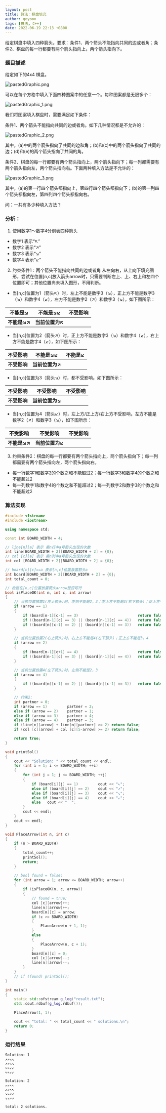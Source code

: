 ```yaml
---
layout: post
title: 算法：棋盘填充
author: qoyooo
tags: [算法, C++]
date: 2022-06-19 22:13 +0800
---
```

给定棋盘中填入四种箭头，要求：条件1、两个箭头不能指向共同的边或者角；条件2、棋盘的每一行都要有两个箭头指向上，两个箭头指向下。


### 题目描述

给定如下的4x4 棋盘。

![pastedGraphic.png](https://github.com/qoyooo/qoyooo.github.io/raw/main/_posts/images/wps1.jpg)


可以在每个方格中填入下面四种图案中的任意一个。每种图案都是无限多个：

![pastedGraphic_1.png](https://github.com/qoyooo/qoyooo.github.io/raw/main/_posts/images/wps2.jpg)

我们将图案填入棋盘时，需要满足如下条件：

条件1、两个箭头不能指向共同的边或者角。如下几种情况都是不允许的：

![pastedGraphic_2.png](https://github.com/qoyooo/qoyooo.github.io/raw/main/_posts/images/wps3.jpg)

其中，(a)中的两个箭头指向了共同的边和角；(b)和(c)中的两个箭头指向了共同的边；(d)和(e)的两个箭头指向了共同的角。

条件2、棋盘的每一行都要有两个箭头指向上，两个箭头指向下；每一列都需要有两个箭头指向左，两个箭头指向右。下面两种填入方法是不允许的：

![pastedGraphic_3.png](https://github.com/qoyooo/qoyooo.github.io/raw/main/_posts/images/wps4.jpg)

其中，(a)的第一行四个箭头都指向上，第四行四个箭头都指向下；(b)的第一列四个箭头都指向左，第四列四个箭头都指向右。

问：一共有多少种填入方法？


### 分析：
1. 使用数字1～数字4分别表四种箭头
  * 数字1 表示“↖”
  * 数字2 表示“↗” 
  * 数字3 表示“↘” 
  * 数字4 表示“↙” 

2. 约束条件1：两个箭头不能指向共同的边或者角
  从左向右，从上向下填充图形，尝试在位置[n,c]放入箭头arrow时，只需要判断左上、上、右上和左四个位置即可；其他位置尚未填入图形，不用判断。

  * 当[n,c]位置为1（箭头↖）时，左上不能是数字3（↘），正上方不能是数字3（↘）和数字4（↙），左方不能是数字2（↗）和数字3（↘），如下图所示：

| 不能是↘   | 不能是↘↙   | 不受影响 |
|-----------|-------------|----------|
| **不能是↘↗** | **当前位置为↖** |

  * 当[n,c]位置为2（箭头↗）时，正上方不能是数字3（↘）和数字4（↙），右上方不能是数字4（↙），如下图所示：

| 不受影响   | 不能是↘↙  | 不能是↙ |
|-----------|-------------|---------|
| **不受影响** | **当前位置为↗** |         |

  * 当[n,c]位置为3（箭头↘）时，都不受影响，如下图所示：

| 不受影响   | 不受影响   | 不受影响|
|-----------|-------------|-------|
| **不受影响** | **当前位置为↘** |

  * 当[n,c]位置为4（箭头↙）时，左上方/正上方/右上方不受影响，左方不能是数字2（↗）和数字3（↘），如下图所示：

| 不受影响   | 不受影响  | 不受影响 |
|-----------|-------------|---------|
| **不能是↘↗** | **当前位置为↙** |         |

3. 约束条件2：棋盘的每一行都要有两个箭头指向上，两个箭头指向下；每一列都需要有两个箭头指向左，两个箭头指向右。
* 每一行数字1和数字2的个数之和不能超过2；每一行数字3和数字4的个数之和不能超过2
* 每一列数字1和数字4的个数之和不能超过2；每一列数字2和数字3的个数之和不能超过2

### 算法实现

``` C++
#include <fstream>
#include <iostream>

using namespace std;

const int BOARD_WIDTH = 4;

// line[n][a] 表示 第n行中a号箭头出现的次数
int line[BOARD_WIDTH + 2][BOARD_WIDTH + 2] = {0};
// col [c][a] 表示 第n列中a号箭头出现的次数
int col [BOARD_WIDTH + 2][BOARD_WIDTH + 2] = {0};

// board[n][c]==a 表示[n,c]位置放置箭头a
int board[BOARD_WIDTH + 2][BOARD_WIDTH + 2] = {0};
int total_count = 0;

// 检查在[n,c]位置放置箭头arrow是否可行
bool isPlaceOK(int n, int c, int arrow)
{
    // 当前位置放置1(左上箭头)时，左侧不能是2，3；左上方不能是3(右下箭头)；正上方不能是3，4
    if (arrow == 1)
    {
        if (board[n-1][c-1] == 3)                           return false;
        if ((board[n-1][c] == 3) || (board[n-1][c] == 4))   return false;
        if ((board[n][c-1] == 2) || (board[n][c-1] == 3))   return false;
    }

    // 当前位置放置2(右上箭头)时，右上方不能是4(左下箭头)；正上方不能是3，4
    if (arrow == 2)
    {
        if (board[n-1][c+1] == 4)                           return false;
        if ((board[n-1][c] == 3) || (board[n-1][c] == 4))   return false;
    }

    // 当前位置放置4(左下箭头)时，左侧不能是2，3
    if (arrow == 4)
    {
        if ((board[n][c-1] == 2) || (board[n][c-1] == 3))   return false;
    }

    // 约束2:
    int partner = 0;
    if (arrow == 1)         partner = 2;
    else if (arrow == 2)    partner = 1;
    else if (arrow == 3)    partner = 4;
    else if (arrow == 4)    partner = 3;
    if (line[n][arrow] + line[n][partner] >= 2) return false;
    if (col [c][arrow] + col [c][5-arrow] >= 2) return false;

    return true;
}

void printSol()
{
    cout << "Solution: " << total_count << endl;
    for (int i = 1; i <= BOARD_WIDTH; ++i)
    {
        for (int j = 1; j <= BOARD_WIDTH; ++j)
        {
            if (board[i][j] == 1)         cout << "↖";
            else if (board[i][j] == 2)    cout << "↗";
            else if (board[i][j] == 3)    cout << "↘";
            else if (board[i][j] == 4)    cout << "↙";
            else   cout << "  ";
        }
        cout << endl;
    }
    cout << endl;
}

void PlaceArrow(int n, int c)
{
    if (n > BOARD_WIDTH)
    {
        total_count++;
        printSol();
        return;
    }

    // bool found = false;
    for (int arrow = 1; arrow <= BOARD_WIDTH; arrow++)
    {
        if (isPlaceOK(n, c, arrow))
        {
            // found = true;
            col [c][arrow]++;
            line[n][arrow]++;
            board[n][c] = arrow;
            if (c >= BOARD_WIDTH)
            {
                PlaceArrow(n + 1, 1);
            }
            else
            {
                PlaceArrow(n, c + 1);
            }
            board[n][c] = 0;
            col [c][arrow]--;
            line[n][arrow]--;
        }
    }
    // if (found) printSol();
}

int main()
{
    static std::ofstream g_log("result.txt");
    std::cout.rdbuf(g_log.rdbuf());

    PlaceArrow(1, 1);

    cout << "total: " << total_count << " solutions.\n";
    return 0;
}
```

### 运行结果

```
Solution: 1
↗↗↘↘
↗↗↘↘
↖↖↙↙
↖↖↙↙

Solution: 2
↙↙↖↖
↙↙↖↖
↘↘↗↗
↘↘↗↗

total: 2 solutions.
```